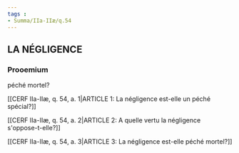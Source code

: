 ```yaml
---
tags : 
- Summa/IIa-IIæ/q.54
---
```


## LA NÉGLIGENCE

### Prooemium

péché mortel? 

[[CERF IIa-IIæ, q. 54, a. 1|ARTICLE 1: La négligence est-elle un péché spécial?]]

[[CERF IIa-IIæ, q. 54, a. 2|ARTICLE 2: A quelle vertu la négligence s'oppose-t-elle?]]

[[CERF IIa-IIæ, q. 54, a. 3|ARTICLE 3: La négligence est-elle péché mortel?]]

